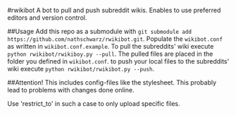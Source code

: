 #rwikibot
A bot to pull and push subreddit wikis. Enables to use preferred editors and
version control.

##Usage
Add this repo as a submodule with
`git submodule add https://github.com/nathschwarz/rwikibot.git`. Populate the
`wikibot.conf` as written in `wikibot.conf.example`.
To pull the subreddits' wiki execute `python rwikibot/rwikiboy.py --pull`. The
pulled files are placed in the folder you defined in `wikibot.conf`.  to push
your local files to the subreddits' wiki execute `python rwikibot/rwikibot.py
--push`.

##Attention!
This includes config-files like the stylesheet. This probably lead to problems
with changes done online.

Use 'restrict_to' in such a case to only upload specific files.
